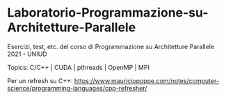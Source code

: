 # Laboratorio-Programmazione-su-Architetture-Parallele

 Esercizi, test, etc. del corso di Programmazione su Architetture Parallele 2021 - UNIUD

 Topics: C/C++ | CUDA | pthreads | OpenMP | MPI

 Per un refresh su C++: https://www.mauriciopoppe.com/notes/computer-science/programming-languages/cpp-refresher/